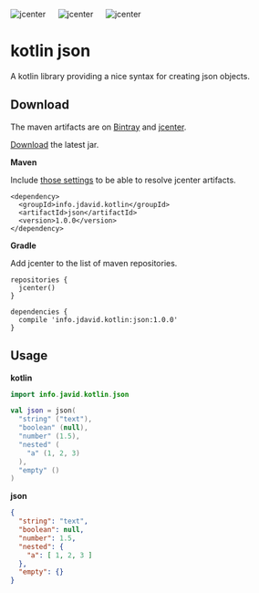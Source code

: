 ![jcenter](https://img.shields.io/badge/_jcenter_-1.0.0-6688ff.png?style=flat) &#x2003; ![jcenter](https://img.shields.io/badge/_Tests_-4/4-green.png?style=flat) &#x2003; ![jcenter](https://img.shields.io/badge/_Coverage_-100%25-blue.png?style=flat)
# kotlin json
A kotlin library providing a nice syntax for creating json objects.

## Download ##

The maven artifacts are on [Bintray](https://bintray.com/programingjd/maven/info.jdavid.kotlin.json/view)
and [jcenter](https://bintray.com/search?query=info.jdavid.kotlin.json).

[Download](https://bintray.com/artifact/download/programingjd/maven/info/jdavid/kotlin/json/1.0.0/json-1.0.0.jar) the latest jar.

__Maven__

Include [those settings](https://bintray.com/repo/downloadMavenRepoSettingsFile/downloadSettings?repoPath=%2Fbintray%2Fjcenter)
 to be able to resolve jcenter artifacts.
```
<dependency>
  <groupId>info.jdavid.kotlin</groupId>
  <artifactId>json</artifactId>
  <version>1.0.0</version>
</dependency>  
```
__Gradle__

Add jcenter to the list of maven repositories.
```
repositories {
  jcenter()
}
```
```
dependencies {
  compile 'info.jdavid.kotlin:json:1.0.0'
}
```

## Usage ##

__kotlin__
```kotlin
import info.javid.kotlin.json

val json = json(
  "string" ("text"),
  "boolean" (null),
  "number" (1.5),
  "nested" (
    "a" (1, 2, 3)
  ),
  "empty" ()
)
```
__json__
```json
{
  "string": "text",
  "boolean": null,
  "number": 1.5,
  "nested": {
    "a": [ 1, 2, 3 ]
  },
  "empty": {}
}

```
